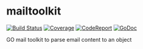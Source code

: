 # mailtoolkit
[![Build Status](https://travis-ci.org/get-code-ch/mailtoolkit.svg?branch=master)](https://travis-ci.org/get-code-ch/mailtoolkit)
[![Coverage](https://gocover.io/_badge/github.com/get-code-ch/mailtoolkit?0)](https://gocover.io/github.com/get-code-ch/mailtoolkit)
[![CodeReport](https://goreportcard.com/badge/github.com/get-code-ch/mailtoolkit)](https://goreportcard.com/report/github.com/get-code-ch/mailtoolkit)
[![GoDoc](https://godoc.org/github.com/get-code-ch/mailtoolkit?status.svg)](https://godoc.org/github.com/get-code-ch/mailtoolkit)

GO mail toolkit to parse email content to an object
